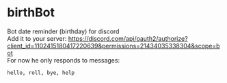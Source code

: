 # birthBot
Bot date reminder (birthday) for discord <br>
Add it to your server: https://discord.com/api/oauth2/authorize?client_id=1102415180417220639&permissions=21434035338304&scope=bot
<br>
For now he only responds to messages:

```hello, roll, bye, help```
